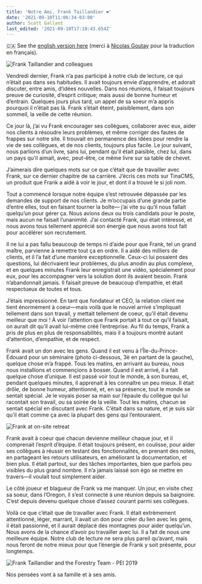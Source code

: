 ```yaml
---
title: 'Notre Ami, Frank Taillandier ❤️'
date: '2021-09-10T11:06:34-03:00'
author: Scott Gallant
last_edited: '2021-09-10T17:10:43.654Z'
---
```

🇨🇦 See the [english version here](#) (merci à [Nicolas Goutay](https://twitter.com/messages/17271529-58286073) pour la traduction en français).

![Frank Taillandier and colleagues](https://res.cloudinary.com/forestry-demo/image/upload/v1631288488/tina-io/blog/frank-jamstack-nyc.jpg)

Vendredi dernier, Frank n’a pas participé à notre club de lecture, ce qui n’était pas dans ses habitudes. Il avait toujours envie d’apprendre, et adorait discuter, entre amis, d’idées nouvelles. Dans nos réunions, il faisait toujours preuve de curiosité, d’esprit critique; mais aussi de bonne humeur et d’entrain. Quelques jours plus tard, un appel de sa soeur m’a appris pourquoi il n’était pas là. Frank s’était éteint, paisiblement, dans son sommeil, la veille de cette réunion.

Ce jour là, j’ai vu Frank encourager ses collègues, collaborer avec eux, aider nos clients à résoudre leurs problèmes, et même corriger des fautes de frappes sur notre site. Il trouvait en permanence des idées pour rendre la vie de ses collègues, et de nos clients, toujours plus facile. Le jour suivant, nous parlions d’un livre, sans lui, pendant qu’il était paisible, chez lui, dans un pays qu’il aimait, avec, peut-être, ce même livre sur sa table de chevet.

J’aimerais dire quelques mots sur ce que c’était que de travailler avec Frank, sur ce dernier chapitre de sa carrière. J’écris ces mots sur TinaCMS, un produit que Frank a aidé à voir le jour, et dont il a trouvé le si joli nom.

Tout a commencé lorsque notre équipe s’est retrouvée dépassée par les demandes de support de nos clients. Je m’occupais d’une grande partie d’entre elles, tout en faisant tourner la boîte— j’ai vite su qu’il nous fallait quelqu’un pour gérer ça. Nous avions deux ou trois candidats pour le poste, mais aucun ne faisait l’unanimité. J’ai contacté Frank, qui était intéressé, et nous avons tous tellement apprécié son énergie que nous avons tout fait pour accélérer son recrutement.

Il ne lui a pas fallu beaucoup de temps ni d’aide pour que Frank, tel un grand maître, parvienne à remettre tout ça en ordre. Il a aidé des milliers de clients, et il l’a fait d’une manière exceptionnelle. Ceux-ci lui posaient des questions, lui décrivaient leur problèmes, du plus anodin au plus complexe, et en quelques minutes Frank leur enregistrait une vidéo, spécialement pour eux, pour les accompagner vers la solution dont ils avaient besoin. Frank n’abandonnait jamais. Il faisait preuve de beaucoup d’empathie, et était respectueux de toutes et tous.

J’étais impressionné. En tant que fondateur et CEO, la relation client me tient énormément à coeur—mais voilà que le nouvel arrivé s’impliquait tellement dans son travail, y mettait tellement de coeur, qu’il était devenu meilleur que moi ! À voir l’attention que Frank portait à tout ce qu’il faisait, on aurait dit qu’il avait lui-même créé l’entreprise. Au fil du temps, Frank a pris de plus en plus de responsabilités, mais il a toujours montré autant d’attention, d’empathie, et de respect.

Frank avait un don avec les gens. Quand il est venu à l’Île-du-Prince-Édouard pour un séminaire (photo ci-dessous, 3è en partant de la gauche), quelque chose m’a frappé. Tous les matins, en arrivant au bureau, nous nous installions et commençions à bosser. Quand il est arrivé, il a fait quelque chose d’unique. Il est passé voir tout le monde, à son bureau, et, pendant quelques minutes, il apprenait à les connaître un peu mieux. Il était drôle, de bonne humeur, attentionné, et, en sa présence, tout le monde se sentait spécial. Je le voyais poser sa main sur l’épaule du collègue qui lui racontait son travail, ou sa soirée de la veille. Tout les matins, chacun se sentait spécial en discutant avec Frank. C’était dans sa nature, et je suis sûr qu’il était comme ça avec la plupart des gens qui l’entouraient.



![Frank at on-site retreat](https://res.cloudinary.com/forestry-demo/image/upload/v1631283892/tina-io/blog/forestry-retreat-1300.jpg)

Frank avait à coeur que chacun devienne meilleur chaque jour, et il comprenait l’esprit d’équipe. Il était toujours présent, en coulisse, pour aider ses collègues à réussir en testant des fonctionnalités, en prenant des notes, en partageant les retours utilisateurs, en améliorant la documentation, et bien plus. Il était partout, sur des tâches importantes, bien que parfois peu visibles du plus grand nombre. Il n’a jamais laissé son égo se mettre en travers—il voulait tout simplement aider.

Le côté joueur et blagueur de Frank va me manquer. Un jour, en visite chez sa soeur, dans l’Oregon, il s’est connecté à une réunion depuis sa baignoire. C’est depuis devenu quelque chose d’assez courant parmi ses collègues.

Voilà ce que c’était que de travailler avec Frank. Il était extrèmement attentionné, léger, marrant, il avait un don pour créer du lien avec les gens, il était passionné, et il aurait déplacé des montagnes pour aider quelqu’un. Nous avons de la chance d’avoir pu travailler avec lui. Il a fait de nous une meilleure équipe. Notre club de lecture ne sera plus pareil qu’avant, mais nous feront de notre mieux pour que l’énergie de Frank y soit présente, pour longtemps.

![Frank Taillandier and the Forestry Team - PEI 2019](https://res.cloudinary.com/forestry-demo/image/upload/v1631283892/tina-io/blog/forestry-team-pei.jpg)

Nos pensées vont à sa famille et à ses amis.